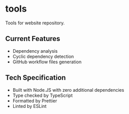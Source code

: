 # tools

Tools for website repository.

## Current Features

- Dependency analysis
- Cyclic dependency detection
- GitHub workflow files generation

## Tech Specification

- Built with Node.JS with zero additional dependencies
- Type checked by TypeScript
- Formatted by Prettier
- Linted by ESLint
